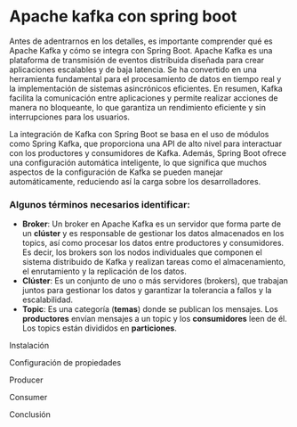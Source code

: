 
# Apache kafka con spring boot

Antes de adentrarnos en los detalles, es importante comprender qué es Apache Kafka y cómo se integra con Spring Boot.
Apache Kafka es una plataforma de transmisión de eventos distribuida diseñada para crear aplicaciones escalables y de baja latencia. Se ha convertido en una herramienta fundamental para el procesamiento de datos en tiempo real y la implementación de sistemas asincrónicos eficientes. En resumen, Kafka facilita la comunicación entre aplicaciones y permite realizar acciones de manera no bloqueante, lo que garantiza un rendimiento eficiente y sin interrupciones para los usuarios.

La integración de Kafka con Spring Boot se basa en el uso de módulos como Spring Kafka, que proporciona una API de alto nivel para interactuar con los productores y consumidores de Kafka. Además, Spring Boot ofrece una configuración automática inteligente, lo que significa que muchos aspectos de la configuración de Kafka se pueden manejar automáticamente, reduciendo así la carga sobre los desarrolladores.


### Algunos términos necesarios identificar:

- **Broker**: Un broker en Apache Kafka es un servidor que forma parte de un **clúster** y es responsable de gestionar los datos almacenados en los topics, así como procesar los datos entre productores y consumidores. Es decir,  los brokers son los nodos individuales que componen el sistema distribuido de Kafka y realizan tareas como el almacenamiento, el enrutamiento y la replicación de los datos.
- **Clúster**: Es un conjunto de uno o más servidores (brokers), que trabajan juntos para gestionar los datos y garantizar la tolerancia a fallos y la escalabilidad.
- **Topic**: Es una categoría (**temas**) donde se publican los mensajes. Los **productores** envían mensajes a un topic y los **consumidores** leen de él. Los topics están divididos en **particiones**.




Instalación



Configuración de propiedades



Producer



Consumer




Conclusión


